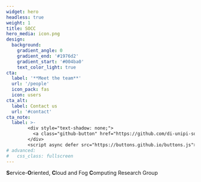 ```yaml
---
widget: hero
headless: true
weight: 1
title: SOCC
hero_media: icon.png
design:
  background:
    gradient_angle: 0
    gradient_end: '#1976d2'
    gradient_start: '#004ba0'
    text_color_light: true
cta:
  label: '**Meet the team**'
  url: '/people'
  icon_pack: fas
  icon: users
cta_alt:
  label: Contact us
  url: '#contact'
cta_note:
  label: >-
        <div style="text-shadow: none;">
          <a class="github-button" href="https://github.com/di-unipi-socc" data-icon="octicon-star" target="_blank" data-size="large">See our projects on GitHub</a>
        </div>
        <script async defer src="https://buttons.github.io/buttons.js"></script>
# advanced:
#   css_class: fullscreen
---
```


**S**ervice-**O**riented, **C**loud and Fog **C**omputing Research Group
<!-- <a class="github-button" href="https://github.com/di-unipi-socc" data-icon="octicon-star" data-size="large" data-show-count="false" aria-label="Follow us on GitHub">Follow us on GitHub</a> -->
<!-- Follow us on [GitHub](https://github.com/di-unipi-socc) to stay up to date with the latest developments. -->

<br>